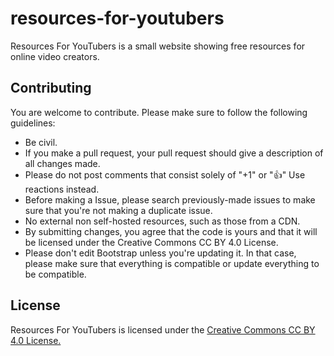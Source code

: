 # resources-for-youtubers
Resources For YouTubers is a small website showing free resources for online video creators.

## Contributing
You are welcome to contribute. Please make sure to follow the following guidelines:

* Be civil.
* If you make a pull request, your pull request should give a description of all changes made.
* Please do not post comments that consist solely of "+1" or "👍" Use reactions instead.
* Before making a Issue, please search previously-made issues to make sure that you're not making a duplicate issue.
* No external non self-hosted resources, such as those from a CDN.
* By submitting changes, you agree that the code is yours and that it will be licensed under the Creative Commons CC BY 4.0 License.
* Please don't edit Bootstrap unless you're updating it. In that case, please make sure that everything is compatible or update everything to be compatible.

## License
Resources For YouTubers is licensed under the [Creative Commons CC BY 4.0 License.](https://creativecommons.org/licenses/by/4.0/)
